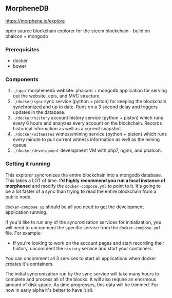 ## MorpheneDB

https://morphene.io/explore

open source blockchain explorer for the steem blockchain - build on phalcon + mongodb

### Prerequisites

- docker
- bower

### Components

1. `./app/` morphenedb website: phalcon + mongodb application for serving out the website, apis, and MVC structure.
2. `./docker/sync` sync service (python + piston) for keeping the blockchain synchronized and up to date. Runs on a 3 second delay and triggers updates in the database.
3. `./docker/history` account history service (python + piston) which runs every 6 hours and analyzes every account on the blockchain. Records historical information as well as a current snapshot.
4. `./docker/witnesses` witness/mining service (python + piston) which runs every minute to pull current witness information as well as the mining queue.
5. `./docker/development` development VM with php7, nginx, and phalcon.

### Getting it running

This explorer syncronizes the entire blockchain into a mongodb database. This takes a LOT of time. **I'd highly recommend you run a local instance of morphened** and modify the `docker-compose.yml` to point to it. It's going to be a lot faster of a sync than trying to read the entire blockchain from a public node.

`docker-compose up` should be all you need to get the development application running.

If you'd like to run any of the syncronization services for initialization, you will need to uncomment the specific service from the `docker-compose.yml` file. For example:

- If you're looking to work on the account pages and start recording their history, uncomment the `history` service and start your containers.

You can uncomment all 3 services to start all applications when docker creates it's containers.

The initial syncronization run by the sync service will take many hours to complete and process all of the blocks. It will also require an enormous amount of disk space. As time progresses, this data will be trimmed. For now in early alpha it's better to have it all.
